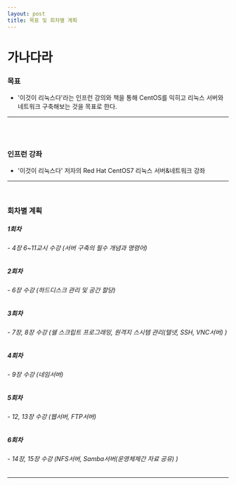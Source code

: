 ```yaml
---
layout: post
title: 목표 및 회차별 계획
---
```



<h1>가나다라</h1>

### 목표
>  
 * '이것이 리눅스다'라는 인프런 강의와 책을 통해 CentOS를 익히고 리눅스 서버와 네트워크 구축해보는 것을 목표로 한다.
<hr/>
<br />
<br />


### 인프런 강좌
>
 * '이것이 리눅스다' 저자의 Red Hat CentOS7 리눅스 서버&네트워크 강좌
<hr/>
<br />

### 회차별 계획
> 
##### 1회차
###### - 4장 6~11교시 수강 (서버 구축의 필수 개념과 명령어)
##### 2회차
###### - 6장 수강 (하드디스크 관리 및 공간 할당)
##### 3회차
###### - 7장, 8장 수강 (쉘 스크립트 프로그래밍, 원격지 스시템 관리(텔넷, SSH, VNC서버) )
##### 4회차
###### - 9장 수강 (네임서버)
##### 5회차
###### - 12, 13장 수강 (웹서버, FTP서버)
##### 6회차
###### - 14장, 15장 수강 (NFS서버, Samba서버(운영체제간 자료 공유) )
<hr/>
